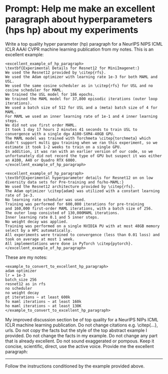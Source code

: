 # 

# Prompt: Help me make an excellent paragraph about hyperparameters (hps hp) about my experiments
Write a top quality hyper parameter (hp) paragraph for a NeurIPS NIPS ICML ICLR AAAI CVPR machine learning publication from my notes.
This is an excellent example:
```text
<excellent_example_of_hp_paragraph>
\textbf{Experimental Details for Resnet12 for MiniImagenet:}
We used the Resnet12 provided by \citep{rfs}.
We used the Adam optimizer with learning rate 1e-3 for both MAML and USL.
We used the same cosine scheduler as in \citep{rfs} for USL and no cosine scheduler for MAML. 
We trained the USL model for 186 epochs. 
We trained the MAML model for 37,800 episodic iterations (outer loop iterations).
We used a batch size of 512 for USL and a (meta) batch size of 4 for MAML.
For MAML we used an inner learning rate of 1e-1 and 4 inner learning steps.
We did not use first order MAML.
It took 1 day 17 hours 2 minutes 41 seconds to train USL to convergence with a single dgx A100-SXM4-40GB GPU.
The MAML model was trained with Torchmeta \citep{torchmeta} which didn't support multi gpu training when we ran this experiment, so we estimate it took 1-2 weeks to train on a single GPU.
In addition, it was ran with an earlier version of our code, so we unfortunately did not record the type of GPU but suspect it was either an A100, A40 or Quadro RTX 6000.
</excellent_example_of_hp_paragraph>

<excellent_example_of_hp_paragraph>
\textbf{Experimental hyperparameter details for Resnet12 on on low diversity data sets for Pre-training and fo/ho-MAML:}
We used the Resnet12 architecture provided by \citep{rfs}. 
The Adam optimizer \citep{adam} was utilized with a constant learning rate of 1e-3. 
No learning rate scheduler was used. 
Training was performed for 600,000 iterations for pre-training 
and 160,000 first-order MAML iterations, with a batch size of 256. 
The outer loop consisted of 130,000MAML iterations. 
Inner learning rate 0.1 and 5 inner steps.
No weight decay was applied. 
Training was performed on a single NVIDIA PU with at most 48GB memory select by a HPC automatically.
All experiments were trained to convergence (less than 0.01 loss) and took on average at most 1 week. 
All implementations were done in PyTorch \citep{pytorch}.
</excellent_example_of_hp_paragraph>
```
These are my notes:
```
<example_to_convert_to_excellent_hp_paragraph>
adam optimizer
lr = 1e-3
batch_size 256
resnet12 as in rfs
no scheduler
no weight decay
pt iterations ~ at least 600k
fo maml iterations ~ at least 160k
ho maml iterations ~ at least 130K
</example_to_convert_to_excellent_hp_paragraph>
```
My improved discussion section be of top quality for a NeurIPS NIPs ICML ICLR machine learning publication. 
Do not change citations e.g. \citep{...}, urls. 
Do not copy the facts but the style of the top abstract example I provided. 
Do not change the facts in my example. 
Do not change any part that is already excellent. 
Do not sound exaggerated or pompous. 
Keep it concise, scientific, direct, use the active voice. 
Provide me the excellent paragraph:



----
Follow the instructions conditioned by the example provided above. 
